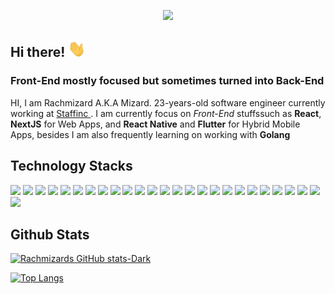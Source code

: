 
<p align="center">
<a href="https://spotify-github-profile.vercel.app/api/view.svg?uid=31ps3jmeh7qhiou7x3soarahez7y&redirect=true">
    <img src="https://spotify-github-profile.vercel.app/api/view.svg?uid=31ps3jmeh7qhiou7x3soarahez7y&cover_image=true&theme=default&show_offline=true&background_color=121212&interchange=true&bar_color=4e59b1&bar_color_cover=false"/>
</a>
</p>

<h2 align="start">
Hi there! <img src="https://raw.githubusercontent.com/ABSphreak/ABSphreak/master/gifs/Hi.gif" width="28px">
</h2>

<h3 align="start">
Front-End mostly focused
 but sometimes turned into Back-End 
 </h3>

<p align="start">
    HI, I am Rachmizard A.K.A Mizard. 23-years-old software engineer currently working at 
        <a href="https://www.linkedin.com/company/sampinganid/mycompany/">
            Staffinc
        </a>.
    I am currently focus on <em>Front-End</em> stuffssuch as <b>React</b>, <b>NextJS</b> for Web Apps, and <b>React Native</b> and <b>Flutter</b> for Hybrid Mobile Apps, besides I am also frequently learning on working with <b>Golang</b>
<p>

<h2 align="start">Technology Stacks</h2>
<p align="start">
<img src="https://img.shields.io/badge/react-%2320232a.svg?style=for-the-badge&logo=react&logoColor=%2361DAFB"/>
<img src="https://img.shields.io/badge/react_native-%2320232a.svg?style=for-the-badge&logo=react&logoColor=%2361DAFB"/>
<img src="https://img.shields.io/badge/Next-black?style=for-the-badge&logo=next.js&logoColor=white"/>
<img src="https://img.shields.io/badge/node.js-6DA55F?style=for-the-badge&logo=node.js&logoColor=white"/>
<img src="https://img.shields.io/badge/Flutter-%2302569B.svg?style=for-the-badge&logo=Flutter&logoColor=white"/>
<img src="https://img.shields.io/badge/angular-%23DD0031.svg?style=for-the-badge&logo=angular&logoColor=white"/>
<img src="https://img.shields.io/badge/express.js-%23404d59.svg?style=for-the-badge&logo=express&logoColor=%2361DAFB"/>
<img src="https://img.shields.io/badge/laravel-%23FF2D20.svg?style=for-the-badge&logo=laravel&logoColor=white"/>
<img src="https://img.shields.io/badge/nestjs-%23E0234E.svg?style=for-the-badge&logo=nestjs&logoColor=white"/>
<img src="https://img.shields.io/badge/vue.js-%2335495e.svg?style=for-the-badge&logo=vuedotjs&logoColor=%234FC08D"/>
<img src="https://img.shields.io/badge/-jest-%23C21325?style=for-the-badge&logo=jest&logoColor=white"/>
<img src="https://img.shields.io/badge/-jest-%23C21325?style=for-the-badge&logo=jest&logoColor=white"/>
<img src="https://img.shields.io/badge/-TestingLibrary-%23E33332?style=for-the-badge&logo=testing-library&logoColor=white"/>
<img src="https://img.shields.io/badge/git-%23F05033.svg?style=for-the-badge&logo=git&logoColor=white"/>
<img src="https://img.shields.io/badge/nginx-%23009639.svg?style=for-the-badge&logo=nginx&logoColor=white"/>
<img src="https://img.shields.io/badge/SonarQube-black?style=for-the-badge&logo=sonarqube&logoColor=4E9BCD"/>
<img src="https://img.shields.io/badge/ESLint-4B3263?style=for-the-badge&logo=eslint&logoColor=white"/>
<img src="https://img.shields.io/badge/Prisma-3982CE?style=for-the-badge&logo=Prisma&logoColor=white"/>
<img src="https://img.shields.io/badge/Sequelize-52B0E7?style=for-the-badge&logo=Sequelize&logoColor=white"/>
<img src="https://img.shields.io/badge/redux-%23593d88.svg?style=for-the-badge&logo=redux&logoColor=white"/>
<img src="https://img.shields.io/badge/javascript-%23323330.svg?style=for-the-badge&logo=javascript&logoColor=%23F7DF1E"/>
<img src="https://img.shields.io/badge/typescript-%23007ACC.svg?style=for-the-badge&logo=typescript&logoColor=white"/>
<img src="https://img.shields.io/badge/php-%23777BB4.svg?style=for-the-badge&logo=php&logoColor=white"/>
<img src="https://img.shields.io/badge/dart-%230175C2.svg?style=for-the-badge&logo=dart&logoColor=white"/>
<img src="https://img.shields.io/badge/go-%2300ADD8.svg?style=for-the-badge&logo=go&logoColor=white"/>
<img src="https://img.shields.io/badge/apache-%23D42029.svg?style=for-the-badge&logo=apache&logoColor=white"/>
</p> 

<h2 align="start">
Github Stats
</h2>

[![Rachmizards GitHub stats-Dark](https://github-readme-stats.vercel.app/api?username=rachmizard&show_icons=true&theme=dark#gh-dark-mode-only)](https://github.com/rachmizard)

[![Top Langs](https://github-readme-stats.vercel.app/api/top-langs/?username=rachmizard&show_icons=true&theme=dark#gh-dark-mode-only)](https://github.com/rachmizard)
